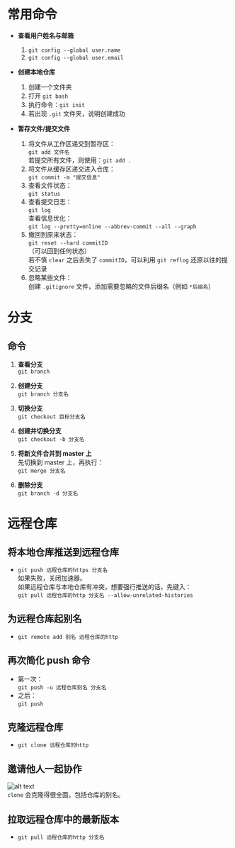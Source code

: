 # 常用命令

- **查看用户姓名与邮箱**  
  1. `git config --global user.name`  
  2. `git config --global user.email`

- **创建本地仓库**  
  1. 创建一个文件夹  
  2. 打开 `git bash`  
  3. 执行命令：`git init`  
  4. 若出现 `.git` 文件夹，说明创建成功

- **暂存文件/提交文件**  
  1. 将文件从工作区递交到暂存区：  
     `git add 文件名`  
     若提交所有文件，则使用：`git add .`  
  2. 将文件从缓存区递交进入仓库：  
     `git commit -m "提交信息"`  
  3. 查看文件状态：  
     `git status`  
  4. 查看提交日志：  
     `git log`  
     查看信息优化：  
     `git log --pretty=online --abbrev-commit --all --graph`  
  5. 撤回到原来状态：  
     `git reset --hard commitID`  
     （可以回到任何状态）  
     若不慎 `clear` 之后丢失了 `commitID`，可以利用 `git reflog` 还原以往的提交记录  
  6. 忽略某些文件：  
     创建 `.gitignore` 文件，添加需要忽略的文件后缀名（例如 `*后缀名`）


# 分支

## 命令

1. **查看分支**  
   `git branch`

2. **创建分支**  
   `git branch 分支名`

3. **切换分支**  
   `git checkout 目标分支名`

4. **创建并切换分支**  
   `git checkout -b 分支名`

5. **将新文件合并到 master 上**  
   先切换到 master 上，再执行：  
   `git merge 分支名`

6. **删除分支**  
   `git branch -d 分支名`




# 远程仓库

## 将本地仓库推送到远程仓库

- `git push 远程仓库的https 分支名`  
  如果失败，关闭加速器。  
  如果远程仓库与本地仓库有冲突，想要强行推送的话，先键入：  
  `git pull 远程仓库的http 分支名 --allow-unrelated-histories`

## 为远程仓库起别名

- `git remote add 别名 远程仓库的http`

## 再次简化 push 命令

- 第一次：  
  `git push -u 远程仓库别名 分支名`  
- 之后：  
  `git push`

## 克隆远程仓库

- `git clone 远程仓库的http`

## 邀请他人一起协作

![alt text](image.png)  
`clone` 会克隆得很全面，包括仓库的别名。

## 拉取远程仓库中的最新版本

- `git pull 远程仓库的http 分支名`

